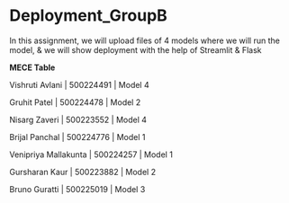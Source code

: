 # Deployment_GroupB

In this assignment, we will upload files of 4 models where we will run the model, & we will show deployment with the help of Streamlit & Flask

**MECE Table**

Vishruti Avlani | 500224491 | Model 4

Gruhit Patel | 500224478 | Model 2

Nisarg Zaveri | 500223552 | Model 4

Brijal Panchal | 500224776 | Model 1

Venipriya Mallakunta | 500224257 | Model 1

Gursharan Kaur | 500223882 | Model 2

Bruno Guratti | 500225019 | Model 3
